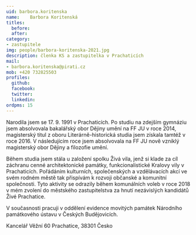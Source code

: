 ```yaml
---
uid: barbora.koritenska
name:    Barbora Koritenská
titles:
  before: 
  after:
category:
- zastupitele
img: people/barbora-koritenska-2021.jpg
description: členka KS a zastupitelka v Prachaticích
mail:
- barbora.koritenska@pirati.cz
mob: +420 732825503
profiles:
  github:
  facebook:				
  twitter:
  linkedin:
ordpms: 15 
---
```


Narodila jsem se 17. 9. 1991 v Prachaticích. Po studiu na zdejším gymnáziu jsem
absolvovala bakalářský obor Dějiny umění na FF JU v roce 2014, magisterský titul z oboru Literárně-historická studia jsem získala tamtéž v roce 2016. V následujícím roce jsem absolvovala na FF JU nově vzniklý magisterský obor Dějiny a filozofie umění.

Během studia jsem stála u založení spolku Živá vila, jenž si klade za cíl záchranu cenné architektonické památky, funkcionalistické Kralovy vily v Prachaticích. Pořádáním kulturních, společenských a vzdělávacích akcí ve svém rodném městě tak přispívám k rozvoji občanské a komunitní společnosti. Tyto aktivity se odrazily během komunálních voleb v roce 2018 v mém zvolení do městského zastupitelstva za hnutí nezávislých kandidátů Živé Prachatice.

V současnosti pracuji v oddělení evidence movitých památek Národního památkového ústavu v Českých Budějovicích.

Kancelář
Věžní 60
Prachatice, 38301
Česko

